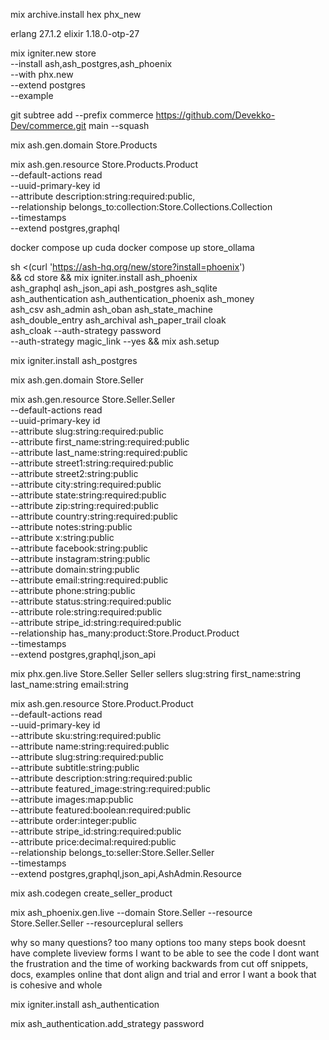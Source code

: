 mix archive.install hex phx_new

erlang 27.1.2
elixir 1.18.0-otp-27

mix igniter.new store \
  --install ash,ash_postgres,ash_phoenix \
  --with phx.new \
  --extend postgres \
  --example


git subtree add --prefix commerce https://github.com/Devekko-Dev/commerce.git main --squash

mix ash.gen.domain Store.Products

mix ash.gen.resource Store.Products.Product \
  --default-actions read \
  --uuid-primary-key id \
  --attribute description:string:required:public, \
  --relationship belongs_to:collection:Store.Collections.Collection \
  --timestamps \
  --extend postgres,graphql



 docker compose up cuda
 docker compose up store_ollama


 sh <(curl 'https://ash-hq.org/new/store?install=phoenix') \
    && cd store && mix igniter.install ash_phoenix \
    ash_graphql ash_json_api ash_postgres ash_sqlite \
    ash_authentication ash_authentication_phoenix ash_money \
    ash_csv ash_admin ash_oban ash_state_machine \
    ash_double_entry ash_archival ash_paper_trail cloak \
    ash_cloak --auth-strategy password \
    --auth-strategy magic_link --yes && mix ash.setup


mix igniter.install ash_postgres

mix ash.gen.domain Store.Seller

mix ash.gen.resource Store.Seller.Seller \
  --default-actions read \
  --uuid-primary-key id \
  --attribute slug:string:required:public \
  --attribute first_name:string:required:public \
  --attribute last_name:string:required:public \
  --attribute street1:string:required:public \
  --attribute street2:string:public \
  --attribute city:string:required:public \
  --attribute state:string:required:public \
  --attribute zip:string:required:public \
  --attribute country:string:required:public \
  --attribute notes:string:public \
  --attribute x:string:public \
  --attribute facebook:string:public \
  --attribute instagram:string:public \
  --attribute domain:string:public \
  --attribute email:string:required:public \
  --attribute phone:string:public \
  --attribute status:string:required:public \
  --attribute role:string:required:public \
  --attribute stripe_id:string:required:public \
  --relationship has_many:product:Store.Product.Product \
  --timestamps \
  --extend postgres,graphql,json_api

mix phx.gen.live Store.Seller Seller sellers slug:string first_name:string last_name:string email:string

mix ash.gen.resource Store.Product.Product \
  --default-actions read \
  --uuid-primary-key id \
  --attribute sku:string:required:public \
  --attribute name:string:required:public \
  --attribute slug:string:required:public \
  --attribute subtitle:string:public \
  --attribute description:string:required:public \
  --attribute featured_image:string:required:public \
  --attribute images:map:public \
  --attribute featured:boolean:required:public \
  --attribute order:integer:public \
  --attribute stripe_id:string:required:public \
  --attribute price:decimal:required:public \
  --relationship belongs_to:seller:Store.Seller.Seller \
  --timestamps \
  --extend postgres,graphql,json_api,AshAdmin.Resource

mix ash.codegen create_seller_product

mix ash_phoenix.gen.live --domain Store.Seller --resource Store.Seller.Seller --resourceplural sellers

why so many questions? 
too many options
too many steps
book doesnt have complete liveview forms
I want to be able to see the code
I dont want the frustration and the time of working backwards from cut off snippets, docs, examples online that dont align and trial and error
I want a book that is cohesive and whole

mix igniter.install ash_authentication



mix ash_authentication.add_strategy password